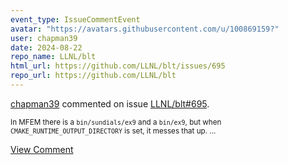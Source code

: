 ```yaml
---
event_type: IssueCommentEvent
avatar: "https://avatars.githubusercontent.com/u/100869159?"
user: chapman39
date: 2024-08-22
repo_name: LLNL/blt
html_url: https://github.com/LLNL/blt/issues/695
repo_url: https://github.com/LLNL/blt
---
```


<a href='https://github.com/chapman39' target='_blank'>chapman39</a> commented on issue <a href='https://github.com/LLNL/blt/issues/695' target='_blank'>LLNL/blt#695</a>.

<small>In MFEM there is a `bin/sundials/ex9` and a `bin/ex9`, but when `CMAKE_RUNTIME_OUTPUT_DIRECTORY` is set, it messes that up....</small>

<a href='https://github.com/LLNL/blt/issues/695' target='_blank'>View Comment</a>